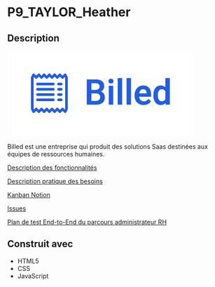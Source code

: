 # P9_TAYLOR_Heather

## Description

![Billed](Billed_logo.png)

Billed est une entreprise qui produit des solutions Saas destinées aux équipes de ressources humaines.

[Description des fonctionnalités](https://s3.eu-west-1.amazonaws.com/course.oc-static.com/projects/DA+JSR_P9/Billed+-+Description+des+fonctionnalite%CC%81s.pdf)

[Description pratique des besoins](https://course.oc-static.com/projects/DA+JSR_P9/Billed+-+Description+pratique+des+besoins+-.pdf)

[Kanban Notion](https://www.notion.so/a7a612fc166747e78d95aa38106a55ec?v=2a8d3553379c4366b6f66490ab8f0b90)

[Issues](https://github.com/htaylor91/P9_TAYLOR_Heather/issues)

[Plan de test End-to-End du parcours administrateur RH](https://s3-eu-west-1.amazonaws.com/course.oc-static.com/projects/Front-End+V2/P7+Tests/Billed+-+E2E+parcours+administrateur.pdf)

## Construit avec

- HTML5
- CSS
- JavaScript
